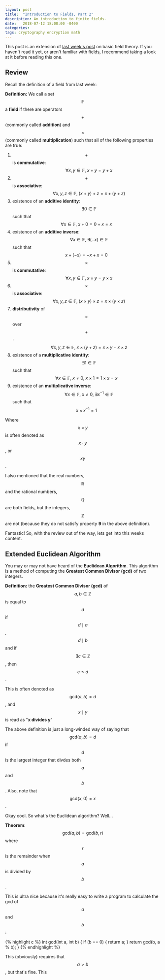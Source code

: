 ```yaml
---
layout: post
title:  "Introduction to Fields, Part 2"
description: An introduction to finite fields.
date:   2018-07-12 18:00:00 -0400
categories:
tags: cryptography encryption math
---
```


This post is an extension of [last week's post](/2018/07/10/introduction-to-fields.html) on basic field theory.
If you haven't read it yet, or aren't familiar with fields, I recommend taking a look at it before
reading this one.

## Review

Recall the definition of a field from last week:

**Definition:** We call a set $$ \mathbb{F} $$ a **field** if there are operators $$ + $$
(commonly called **addition**) and $$ \times $$ (commonly called **multiplication**)
such that all of the following properties are true:

1. $$ + $$ is **commutative**: $$ \quad \forall x, y\in\mathbb{F}, \; x + y = y + x $$   
2. $$ + $$ is **associative**: $$ \quad  \forall x, y, z\in\mathbb{F}, \; (x + y) + z = x + (y + z) $$    
3. existence of an **additive identity**: $$ \quad \exists 0 \in\mathbb{F} $$ such that $$ \forall x\in\mathbb{F}, \; x + 0 = 0 + x = x $$
4. existence of an **additive inverse**: $$ \quad \forall x \in\mathbb{F}, \; \exists (-x) \in \mathbb{F} $$
   such that $$ x + (-x) = -x + x = 0 $$
5. $$ \times $$ is **commutative**: $$ \quad \forall x, y\in\mathbb{F}, \; x \times y = y \times x $$    
6. $$ \times $$ is **associative**: $$ \quad \forall x, y, z\in\mathbb{F}, \; (x \times y) \times z = x \times (y \times z) $$    
7. **distributivity** of $$ \times $$ over $$ + $$: $$ \quad \forall x, y, z \in \mathbb{F}, \; x \times (y + z) = x \times y + x \times z $$
8. existence of a **multiplicative identity**: $$ \quad \exists 1 \in\mathbb{F} $$ such that
   $$ \forall x\in\mathbb{F}, \; x \neq 0, \; x \times 1 = 1 \times x = x $$
9. existence of an **multiplicative inverse**: $$ \quad \forall x \in\mathbb{F}, \; x \neq 0, \; \exists x^{-1} \in\mathbb{F} $$
   such that $$ x \times x^{-1} = 1 $$

Where $$ x \times y $$ is often denoted as $$ x \cdot y $$, or $$ xy $$.

I also mentioned that the real numbers, $$ \mathbb{R} $$ and the rational numbers,
$$ \mathbb{Q} $$ are both fields, but the integers, $$ \mathbb{Z} $$ are not (because they do not
satisfy property **9** in the above definition).

Fantastic! So, with the review out of the way, lets get into this weeks content.

## Extended Euclidean Algorithm

You may or may not have heard of the **Euclidean Algorithm**. This algorithm is a
method of computing the **Greatest Common Divisor (gcd)** of two integers.

**Definition:** the **Greatest Common Divisor (gcd)** of $$ a, b \in \mathbb{Z} $$ is
equal to $$ d $$ if $$ d \mid a $$, $$ d \mid b $$ and if $$ \exists c \in \mathbb{Z} $$, then
$$ c \leq d $$.

This is often denoted as $$ \textrm{gcd}(a, b) = d $$, and $$ x \mid y $$ is read as "**x divides y**"

The above definition is just a long-winded way of saying that $$ \textrm{gcd}(a, b) = d $$ if
$$ d $$ is the largest integer that divdes both $$ a $$ and $$ b $$. Also, note that $$ \textrm{gcd}(x, 0) = x $$.

Okay cool. So what's the Euclidean algorithm? Well...

**Theorem:** $$ \textrm{gcd}(a, b) = \textrm{gcd}(b, r)$$ where  $$ r $$ is the remainder
when $$ a $$ is divided by $$ b $$.

This is ultra nice because it's really easy to write a program to calculate the gcd of
$$ a $$ and $$ b $$:

{% highlight c %}
int gcd(int a, int b) {
    if (b == 0) {
        return a;
    }
    return gcd(b, a % b);
}
{% endhighlight %}

This (obviously) requires that $$ a \gt b $$, but that's fine. This 
